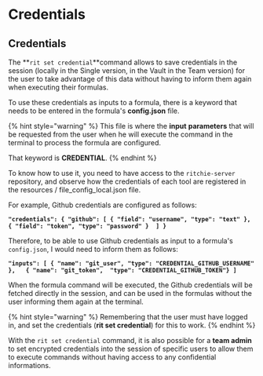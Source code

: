 # Credentials

## **Credentials**

The **`rit set credential`**command allows to save credentials in the session \(locally in the Single version, in the Vault in the Team version\) for the user to take advantage of this data without having to inform them again when executing their formulas.

To use these credentials as inputs to a formula, there is a keyword that needs to be entered in the formula's **config.json** file. 

{% hint style="warning" %}
This file is where the **input** **parameters** that will be requested from the user when he will execute the command in the terminal to process the formula are configured. 

That keyword is **CREDENTIAL**. 
{% endhint %}

To know how to use it, you need to have access to the `ritchie-server` repository, and observe how the credentials of each tool are registered in the resources / file\_config\_local.json file. 

For example, Github credentials are configured as follows:

**`"credentials": { "github": [ { "field": "username", "type": "text" },  
{ "field": "token", "type": "password" }  ] }`**

Therefore, to be able to use Github credentials as input to a formula's `config.json`, I would need to inform them as follows:

**`"inputs": [ { "name": "git_user", "type": "CREDENTIAL_GITHUB_USERNAME" },  
{ "name": "git_token",  "type": "CREDENTIAL_GITHUB_TOKEN"} ]`**

When the formula command will be executed, the Github credentials will be fetched directly in the session, and can be used in the formulas without the user informing them again at the terminal. 

{% hint style="warning" %}
Remembering that the user must have logged in, and set the credentials \(**rit set credential**\) for this to work.
{% endhint %}

With the `rit set credential` command, it is also possible for a **team admin** to set encrypted credentials into the session of specific users to allow them to execute commands without having access to any confidential informations.

